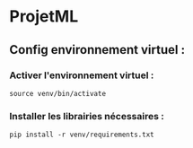 # ProjetML

## Config environnement virtuel :

### Activer l'environnement virtuel :
````
source venv/bin/activate
````

### Installer les librairies nécessaires :
````
pip install -r venv/requirements.txt
````